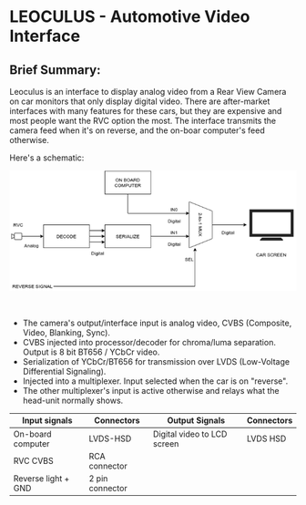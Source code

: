 # LEOCULUS - Automotive Video Interface

## Brief Summary:

Leoculus is an interface to display analog video from a Rear View Camera on car monitors that only display digital video. There are after-market interfaces with many features for these cars, but they are expensive and most people want the RVC option the most. The interface transmits the camera feed when it's on reverse, and the on-boar computer's feed otherwise.

Here's a schematic:

![Schematic](https://github.com/jhadjar/Leoculus/blob/master/Doc/leoculus.png)

&nbsp;


* The camera's output/interface input is analog video, CVBS (Composite, Video, Blanking, Sync). 
* CVBS injected into processor/decoder for chroma/luma separation. Output is 8 bit BT656 / YCbCr video. 
* Serialization of YCbCr/BT656 for transmission over LVDS (Low-Voltage Differential Signaling).
* Injected into a multiplexer. Input selected when the car is on "reverse".
* The other multiplexer's input is active otherwise and relays what the head-unit normally shows.

| Input signals | Connectors | Output Signals | Connectors |
| --------------|-----------|----------------|-----------|
| On-board computer | LVDS-HSD | Digital video to LCD screen | LVDS HSD|
| RVC CVBS| RCA connector|
| Reverse light + GND | 2 pin connector|

&nbsp;

&nbsp;

